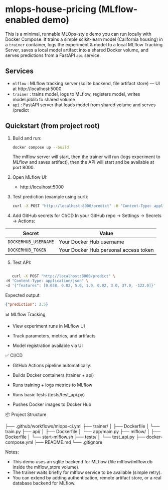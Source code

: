 # mlops-house-pricing (MLflow-enabled demo)

This is a minimal, runnable MLOps-style demo you can run locally with Docker Compose.
It trains a simple scikit-learn model (California housing) in a `trainer` container, logs
the experiment & model to a local MLflow Tracking Server, saves a local model artifact
into a shared Docker volume, and serves predictions from a FastAPI `api` service.

## Services
- `mlflow` : MLflow tracking server (sqlite backend, file artifact store) — UI at http://localhost:5000
- `trainer` : trains model, logs to MLflow, registers model, writes model.joblib to shared volume
- `api` : FastAPI server that loads model from shared volume and serves /predict

## Quickstart (from project root)
1. Build and run:
   ```bash
   docker compose up --build
   ```
   The mlflow server will start, then the trainer will run (logs experiment to MLflow and saves artifact),
   then the API will start and be available at port 8000.

2. Open MLflow UI:
   - http://localhost:5000

3. Test prediction (example using curl):
   ```bash
   curl -X POST "http://localhost:8000/predict" -H "Content-Type: application/json" -d '{"features": [8, 41, 6, 2, 5, 1, 3000, 2]}'
   ```

4. Add GitHub secrets for CI/CD
In your GitHub repo → Settings → Secrets → Actions:

| Secret               | Value                                 |
| -------------------- | ------------------------------------- |
| `DOCKERHUB_USERNAME` | Your Docker Hub username              |
| `DOCKERHUB_TOKEN`    | Your Docker Hub personal access token |



5. Test API:
```bash

   curl -X POST "http://localhost:8000/predict" \
-H "Content-Type: application/json" \
-d '{"features": [0.038, 0.02, 5.0, 1.0, 0.02, 3.0, 37.0, -122.0]}'
```

Expected output:

```json
{"prediction": 2.5}
```



📊 MLflow Tracking

- View experiment runs in MLflow UI

- Track parameters, metrics, and artifacts

- Model registration available via UI

✅ CI/CD

- GitHub Actions pipeline automatically:

- Builds Docker containers (trainer + api)

- Runs training + logs metrics to MLflow

- Runs basic tests (tests/test_api.py)

- Pushes Docker images to Docker Hub





📦 Project Structure

├── .github/workflows/mlops-ci.yml
├── trainer/
│   ├── Dockerfile
│   └── train.py
├── api/
│   ├── Dockerfile
│   └── app/main.py
├── mlflow/
│   ├── Dockerfile
│   └── start-mlflow.sh
├── tests/
│   └── test_api.py
├── docker-compose.yml
├── README.md
└── .gitignore




Notes:
- This demo uses an sqlite backend for MLflow (file mlflow/mlflow.db inside the mlflow_store volume).
- The trainer waits briefly for mlflow service to be available (simple retry).
- You can extend by adding authentication, remote artifact store, or a real database backend for MLflow.